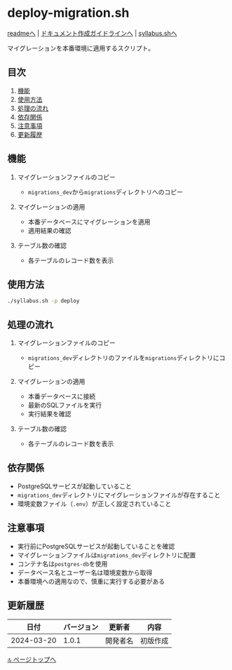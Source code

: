 # deploy-migration.sh

[readmeへ](../README.md) | [ドキュメント作成ガイドラインへ](../doc.md) | [syllabus.shへ](./syllabus.md)

マイグレーションを本番環境に適用するスクリプト。

## 目次
1. [機能](#機能)
2. [使用方法](#使用方法)
3. [処理の流れ](#処理の流れ)
4. [依存関係](#依存関係)
5. [注意事項](#注意事項)
6. [更新履歴](#更新履歴)

## 機能

1. マイグレーションファイルのコピー
   - `migrations_dev`から`migrations`ディレクトリへのコピー

2. マイグレーションの適用
   - 本番データベースにマイグレーションを適用
   - 適用結果の確認

3. テーブル数の確認
   - 各テーブルのレコード数を表示

## 使用方法

```bash
./syllabus.sh -p deploy
```

## 処理の流れ

1. マイグレーションファイルのコピー
   - `migrations_dev`ディレクトリのファイルを`migrations`ディレクトリにコピー

2. マイグレーションの適用
   - 本番データベースに接続
   - 最新のSQLファイルを実行
   - 実行結果を確認

3. テーブル数の確認
   - 各テーブルのレコード数を表示

## 依存関係

- PostgreSQLサービスが起動していること
- `migrations_dev`ディレクトリにマイグレーションファイルが存在すること
- 環境変数ファイル（`.env`）が正しく設定されていること

## 注意事項

- 実行前にPostgreSQLサービスが起動していることを確認
- マイグレーションファイルは`migrations_dev`ディレクトリに配置
- コンテナ名は`postgres-db`を使用
- データベース名とユーザー名は環境変数から取得
- 本番環境への適用なので、慎重に実行する必要がある

## 更新履歴

| 日付 | バージョン | 更新者 | 内容 |
|------|------------|--------|------|
| 2024-03-20 | 1.0.1 | 開発者名 | 初版作成 |

[🔝 ページトップへ](#deploy-migrationsh) 
